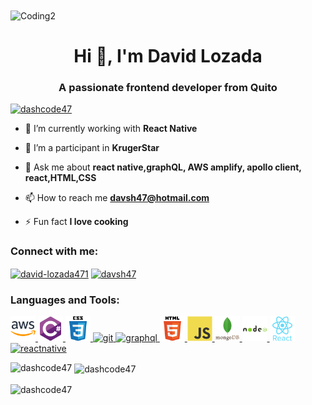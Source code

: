 <img align="center" alt="Coding2"  src="https://wallpapers.com/images/hd/think-about-coding-qlib86o7bz1fqbub.jpg">

<h1 align="center">Hi 👋, I'm David Lozada</h1>
<h3 align="center">A passionate frontend developer from Quito</h3>

<p align="left"> <a href="https://github.com/ryo-ma/github-profile-trophy"><img src="https://github-profile-trophy.vercel.app/?username=dashcode47" alt="dashcode47" /></a> </p>

- 🔭 I’m currently working with **React Native**

- 👯 I’m a participant in **KrugerStar**

- 💬 Ask me about **react native,graphQL, AWS amplify, apollo client, react,HTML,CSS**

- 📫 How to reach me **davsh47@hotmail.com**

- ⚡ Fun fact **I love cooking**

<h3 align="left">Connect with me:</h3>
<p align="left">
<a href="https://linkedin.com/in/david-lozada471" target="blank"><img align="center" src="https://raw.githubusercontent.com/rahuldkjain/github-profile-readme-generator/master/src/images/icons/Social/linked-in-alt.svg" alt="david-lozada471" height="30" width="40" /></a>
<a href="https://instagram.com/davsh47" target="blank"><img align="center" src="https://raw.githubusercontent.com/rahuldkjain/github-profile-readme-generator/master/src/images/icons/Social/instagram.svg" alt="davsh47" height="30" width="40" /></a>
</p>

<h3 align="left">Languages and Tools:</h3>
<p align="left"> <a href="https://aws.amazon.com" target="_blank" rel="noreferrer"> <img src="https://raw.githubusercontent.com/devicons/devicon/master/icons/amazonwebservices/amazonwebservices-original-wordmark.svg" alt="aws" width="40" height="40"/> </a> <a href="https://www.w3schools.com/cs/" target="_blank" rel="noreferrer"> <img src="https://raw.githubusercontent.com/devicons/devicon/master/icons/csharp/csharp-original.svg" alt="csharp" width="40" height="40"/> </a> <a href="https://www.w3schools.com/css/" target="_blank" rel="noreferrer"> <img src="https://raw.githubusercontent.com/devicons/devicon/master/icons/css3/css3-original-wordmark.svg" alt="css3" width="40" height="40"/> </a> <a href="https://git-scm.com/" target="_blank" rel="noreferrer"> <img src="https://www.vectorlogo.zone/logos/git-scm/git-scm-icon.svg" alt="git" width="40" height="40"/> </a> <a href="https://graphql.org" target="_blank" rel="noreferrer"> <img src="https://www.vectorlogo.zone/logos/graphql/graphql-icon.svg" alt="graphql" width="40" height="40"/> </a> <a href="https://www.w3.org/html/" target="_blank" rel="noreferrer"> <img src="https://raw.githubusercontent.com/devicons/devicon/master/icons/html5/html5-original-wordmark.svg" alt="html5" width="40" height="40"/> </a> <a href="https://developer.mozilla.org/en-US/docs/Web/JavaScript" target="_blank" rel="noreferrer"> <img src="https://raw.githubusercontent.com/devicons/devicon/master/icons/javascript/javascript-original.svg" alt="javascript" width="40" height="40"/> </a> <a href="https://www.mongodb.com/" target="_blank" rel="noreferrer"> <img src="https://raw.githubusercontent.com/devicons/devicon/master/icons/mongodb/mongodb-original-wordmark.svg" alt="mongodb" width="40" height="40"/> </a> <a href="https://nodejs.org" target="_blank" rel="noreferrer"> <img src="https://raw.githubusercontent.com/devicons/devicon/master/icons/nodejs/nodejs-original-wordmark.svg" alt="nodejs" width="40" height="40"/> </a> <a href="https://reactjs.org/" target="_blank" rel="noreferrer"> <img src="https://raw.githubusercontent.com/devicons/devicon/master/icons/react/react-original-wordmark.svg" alt="react" width="40" height="40"/> </a> <a href="https://reactnative.dev/" target="_blank" rel="noreferrer"> <img src="https://reactnative.dev/img/header_logo.svg" alt="reactnative" width="40" height="40"/> </a> </p>

<p><img align="left" src="https://github-readme-stats.vercel.app/api/top-langs?username=dashcode47&show_icons=true&locale=en&layout=compact" alt="dashcode47" /></p>

<p>&nbsp;<img align="center" src="https://github-readme-stats.vercel.app/api?username=dashcode47&show_icons=true&locale=en" alt="dashcode47" /></p>

<p><img align="center" src="https://github-readme-streak-stats.herokuapp.com/?user=dashcode47&" alt="dashcode47" /></p>
